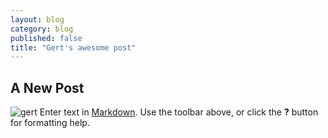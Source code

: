```yaml
---
layout: blog
category: blog
published: false
title: "Gert's awesome post"
---
```


## A New Post
![gert](/media/Hydrangeas.jpg)
Enter text in [Markdown](http://daringfireball.net/projects/markdown/). Use the toolbar above, or click the **?** button for formatting help.